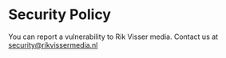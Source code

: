 # Security Policy

You can report a vulnerability to Rik Visser media. Contact us at security@rikvissermedia.nl

